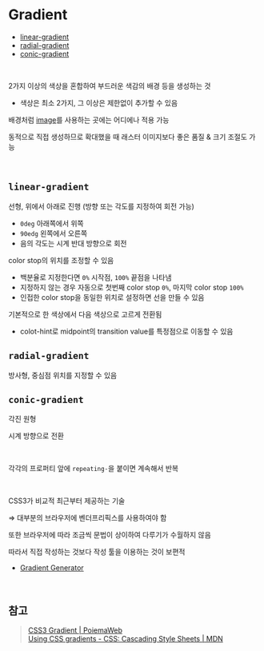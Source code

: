 # Gradient

- [linear-gradient](#1)
- [radial-gradient](#2)
- [conic-gradient](#3)

<Br>

2가지 이상의 색상을 혼합하여 부드러운 색감의 배경 등을 생성하는 것

- 색상은 최소 2가지, 그 이상은 제한없이 추가할 수 있음

배경처럼 [image](https://developer.mozilla.org/ko/docs/Web/CSS/image)를 사용하는 곳에는 어디에나 적용 가능

동적으로 직접 생성하므로 확대했을 때 래스터 이미지보다 좋은 품질 & 크기 조절도 가능

<br>

## `linear-gradient` <a id="1"></a>

선형, 위에서 아래로 진행 (방향 또는 각도를 지정하여 회전 가능)

- `0deg` 아래쪽에서 위쪽
- `90edg` 왼쪽에서 오른쪽
- 음의 각도는 시계 반대 방향으로 회전

color stop의 위치를 조정할 수 있음

- 백분율로 지정한다면 `0%` 시작점, `100%` 끝점을 나타냄
- 지정하지 않는 경우 자동으로 첫번째 color stop `0%`, 마지막 color stop `100%`
- 인접한 color stop을 동일한 위치로 설정하면 선을 만들 수 있음

기본적으로 한 색상에서 다음 색상으로 고르게 전환됨

- colot-hint로 midpoint의 transition value를 특정점으로 이동할 수 있음

## `radial-gradient` <a id="2"></a>

방사형, 중심점 위치를 지정할 수 있음

## `conic-gradient` <a id="3"></a>

각진 원형

시계 방향으로 전환

<br>

각각의 프로퍼티 앞에 `repeating-`을 붙이면 계속해서 반복

<Br>

CSS3가 비교적 최근부터 제공하는 기술

⇒ 대부분의 브라우저에 벤더프리픽스를 사용하여야 함

또한 브라우저에 따라 조금씩 문법이 상이하여 다루기가 수월하지 않음

따라서 직접 작성하는 것보다 작성 툴을 이용하는 것이 보편적

- [Gradient Generator](https://cssgradient.io/)

<Br>

## 참고

> [CSS3 Gradient | PoiemaWeb](https://poiemaweb.com/css3-gradient)  
> [Using CSS gradients - CSS: Cascading Style Sheets | MDN](https://developer.mozilla.org/ko/docs/Web/CSS/CSS_Images/Using_CSS_gradients)
